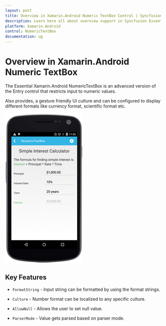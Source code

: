 ```yaml
---
layout: post
title: Overview in Xamarin.Android Numeric TextBox Control | Syncfusion 
description: Learn here all about overview support in Syncfusion Essential Xamarin.Android Numeric TextBox control, its elements, and more.
platform: Xamarin.Android
control: NumericTextBox
documentation: ug
---
```


# Overview in Xamarin.Android Numeric TextBox

The Essential Xamarin.Android NumericTextBox is an advanced version of the Entry control that restricts input to numeric values.

Also provides, a gesture friendly UI culture and can be configured to display different formats like currency format, scientific format etc.

![Xamarin.Android Numeric TextBox overview](images/overview.png)

## Key Features

* `FormatString` - Input string can be formatted by using the format strings.

* `Culture` - Number format can be localized to any specific culture.

* `AllowNull` - Allows the user to set null value.

* `ParserMode` - Value gets parsed based on parser mode.




